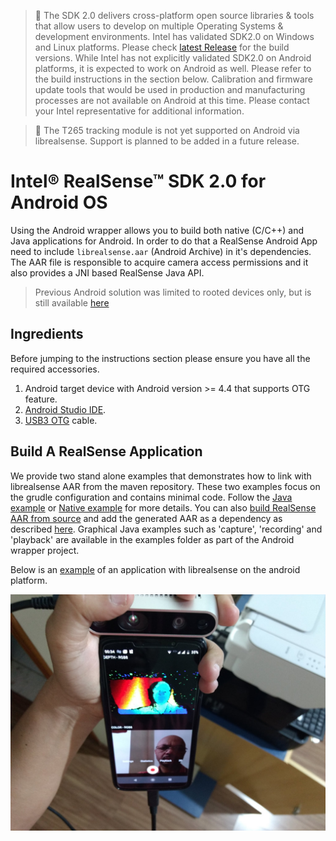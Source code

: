 >:pushpin: The SDK 2.0 delivers cross-platform open source libraries & tools that allow users to develop on multiple Operating Systems & development environments.  Intel has validated SDK2.0 on Windows and Linux platforms. Please check [latest Release](https://github.com/IntelRealSense/librealsense/releases) for the build versions.  While Intel has not explicitly validated SDK2.0 on Android platforms, it is expected to work on Android as well. Please refer to the build instructions in the section below. Calibration and firmware update tools that would be used in production and manufacturing processes are not available on Android at this time.  Please contact your Intel representative for additional information.

>:pushpin: The T265 tracking module is not yet supported on Android via librealsense. Support is planned to be added in a future release.

# Intel&reg; RealSense&trade; SDK 2.0 for Android OS

Using the Android wrapper allows you to build both native (C/C++) and Java applications for Android.
In order to do that a RealSense Android App need to include `librealsense.aar` (Android Archive) in it's dependencies.
The AAR file is responsible to acquire camera access permissions and it also provides a JNI based RealSense Java API.

> Previous Android solution was limited to rooted devices only, but is still available [here](https://github.com/IntelRealSense/librealsense/tree/v2.18.1/doc/android)

## Ingredients
Before jumping to the instructions section please ensure you have all the required accessories. 
1. Android target device with Android version >= 4.4 that supports OTG feature.
2. [Android Studio IDE](https://developer.android.com/studio).
3. [USB3 OTG](https://en.wikipedia.org/wiki/USB_On-The-Go) cable.

## Build A RealSense Application
We provide two stand alone examples that demonstrates how to link with librealsense AAR from the maven repository.
These two examples focus on the grudle configuration and contains minimal code.
Follow the [Java example](../wrappers/android/examples/java_example/readme.md) or [Native example](../wrappers/android/examples/native_example/readme.md) for more details.
You can also [build RealSense AAR from source](../wrappers/android/readme.md) and add the generated AAR as a dependency as described [here](https://developer.android.com/studio/projects/android-library#AddDependency).
Graphical Java examples such as 'capture', 'recording' and 'playback' are available in the examples folder as part of the Android wrapper project.

Below is an [example](https://play.google.com/store/apps/details?id=com.intel.realsense.camera) of an application with librealsense on the android platform. 

![](img/realsense-android.png)

